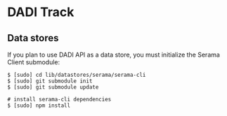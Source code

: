 # DADI Track

## Data stores

If you plan to use DADI API as a data store, you must initialize the Serama Client submodule:

    $ [sudo] cd lib/datastores/serama/serama-cli
    $ [sudo] git submodule init
    $ [sudo] git submodule update

    # install serama-cli dependencies
    $ [sudo] npm install
